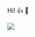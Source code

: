 Hi! :thumbsup: :crab:

<a href="https://github.com/helio-frota">
  <img align="center" src="https://github-readme-stats.vercel.app/api/top-langs/?username=helio-frota&theme=graywhite&hide=css,html,markdown,plpgsql,c,lua,java&langs_count=2" />
</a>

